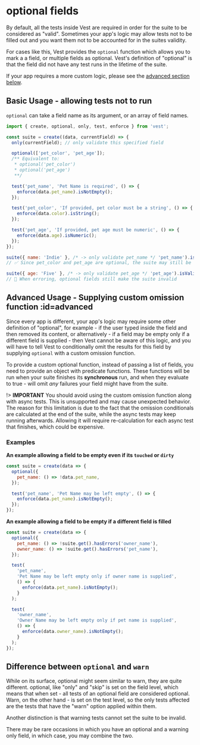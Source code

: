 # optional fields

By default, all the tests inside Vest are required in order for the suite to be considered as "valid". Sometimes your app's logic may allow tests not to be filled out and you want them not to be accounted for in the suites validity.

For cases like this, Vest provides the `optional` function which allows you to mark a a field, or multiple fields as optional. Vest's definition of "optional" is that the field did not have any test runs in the lifetime of the suite.

If your app requires a more custom logic, please see the [advanced section below](#advanced).

## Basic Usage - allowing tests not to run

`optional` can take a field name as its argument, or an array of field names.

```js
import { create, optional, only, test, enforce } from 'vest';

const suite = create((data, currentField) => {
  only(currentField); // only validate this specified field

  optional(['pet_color', 'pet_age']);
  /** Equivalent to:
   * optional('pet_color')
   * optional('pet_age')
   **/

  test('pet_name', 'Pet Name is required', () => {
    enforce(data.pet_name).isNotEmpty();
  });

  test('pet_color', 'If provided, pet color must be a string', () => {
    enforce(data.color).isString();
  });

  test('pet_age', 'If provided, pet age must be numeric', () => {
    enforce(data.age).isNumeric();
  });
});

suite({ name: 'Indie' }, /* -> only validate pet_name */ 'pet_name').isValid();
// ✅ Since pet_color and pet_age are optional, the suite may still be valid

suite({ age: 'Five' }, /* -> only validate pet_age */ 'pet_age').isValid();
// 🚨 When erroring, optional fields still make the suite invalid
```

## Advanced Usage - Supplying custom omission function :id=advanced

Since every app is different, your app's logic may require some other definition of "optional", for example - if the user typed inside the field and then removed its content, or alternatively - if a field may be empty only if a different field is supplied - then Vest cannot be aware of this logic, and you will have to tell Vest to conditionally omit the results for this field by supplying `optional` with a custom omission function.

To provide a custom optional function, instead of passing a list of fields, you need to provide an object with predicate functions. These functions will be run when your suite finishes its **synchronous** run, and when they evaluate to true - will omit _any_ failures your field might have from the suite.

!> **IMPORTANT** You should avoid using the custom omission function along with async tests. This is unsupported and may cause unexpected behavior. The reason for this limitation is due to the fact that the omission conditionals are calculated at the end of the suite, while the async tests may keep running afterwards. Allowing it will require re-calculation for each async test that finishes, which could be expensive.

### Examples

**An example allowing a field to be empty even if its `touched` or `dirty`**

```js
const suite = create(data => {
  optional({
    pet_name: () => !data.pet_name,
  });

  test('pet_name', 'Pet Name may be left empty', () => {
    enforce(data.pet_name).isNotEmpty();
  });
});
```

**An example allowing a field to be empty if a different field is filled**

```js
const suite = create(data => {
  optional({
    pet_name: () => !suite.get().hasErrors('owner_name'),
    owner_name: () => !suite.get().hasErrors('pet_name'),
  });

  test(
    'pet_name',
    'Pet Name may be left empty only if owner name is supplied',
    () => {
      enforce(data.pet_name).isNotEmpty();
    }
  );

  test(
    'owner_name',
    'Owner Name may be left empty only if pet name is supplied',
    () => {
      enforce(data.owner_name).isNotEmpty();
    }
  );
});
```

## Difference between `optional` and `warn`

While on its surface, optional might seem similar to warn, they are quite different.
optional, like "only" and "skip" is set on the field level, which means that when set - all tests of an optional field are considered optional. Warn, on the other hand - is set on the test level, so the only tests affected are the tests that have the "warn" option applied within them.

Another distinction is that warning tests cannot set the suite to be invalid.

There may be rare occasions in which you have an optional and a warning only field, in which case, you may combine the two.
